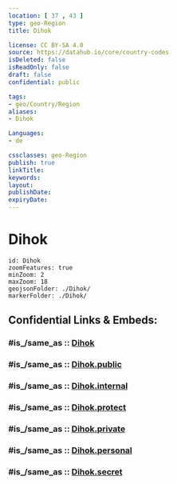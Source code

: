 ```yaml
---
location: [ 37 , 43 ] 
type: geo-Region
title: Dihok

license: CC BY-SA 4.0
source: https://datahub.io/core/country-codes
isDeleted: false
isReadOnly: false
draft: false
confidential: public

tags:
- geo/Country/Region
aliases:
- Dihok

Languages:
- de

cssclasses: geo-Region
publish: true
linkTitle: 
keywords: 
layout: 
publishDate: 
expiryDate: 
---
```


# Dihok

```leaflet
id: Dihok
zoomFeatures: true 
minZoom: 2 
maxZoom: 18
geojsonFolder: ./Dihok/
markerFolder: ./Dihok/
```


## Confidential Links & Embeds: 

### #is_/same_as :: [Dihok](/_Standards/Earth/Continent/Asia/Asia~West/Iraq/Provinces~Iraq/Dihok.md) 

### #is_/same_as :: [Dihok.public](/_public/Earth/Continent/Asia/Asia~West/Iraq/Provinces~Iraq/Dihok.public.md) 

### #is_/same_as :: [Dihok.internal](/_internal/Earth/Continent/Asia/Asia~West/Iraq/Provinces~Iraq/Dihok.internal.md) 

### #is_/same_as :: [Dihok.protect](/_protect/Earth/Continent/Asia/Asia~West/Iraq/Provinces~Iraq/Dihok.protect.md) 

### #is_/same_as :: [Dihok.private](/_private/Earth/Continent/Asia/Asia~West/Iraq/Provinces~Iraq/Dihok.private.md) 

### #is_/same_as :: [Dihok.personal](/_personal/Earth/Continent/Asia/Asia~West/Iraq/Provinces~Iraq/Dihok.personal.md) 

### #is_/same_as :: [Dihok.secret](/_secret/Earth/Continent/Asia/Asia~West/Iraq/Provinces~Iraq/Dihok.secret.md)

